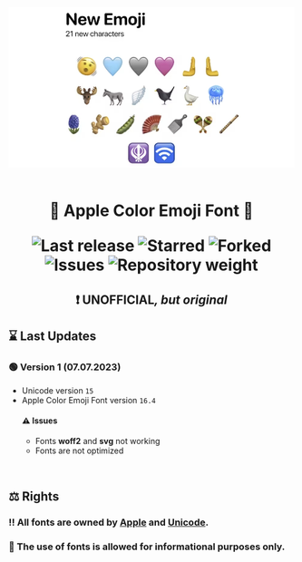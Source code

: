 <p align="center">
	<img src="./preview.jpg" alt="Preview project">
	<br><br>
	<h1 align="center">
		🍏 Apple Color Emoji Font 🔣
		<p></p>
		<img src="https://img.shields.io/github/release/GORAlexComp/AppleColorEmojiFont.svg?style=flat-square&color=blue" alt="Last release">
		<img src="https://img.shields.io/github/stars/GORAlexComp/AppleColorEmojiFont.svg?style=flat-square&color=yellow" alt="Starred">
		<img src="https://img.shields.io/github/forks/GORAlexComp/AppleColorEmojiFont.svg?style=flat-square&color=purple" alt="Forked">
		<img src="https://img.shields.io/github/issues/GORAlexComp/AppleColorEmojiFont.svg?style=flat-square" alt="Issues">
		<img src="https://img.shields.io/github/repo-size/GORAlexComp/AppleColorEmojiFont.svg?style=flat-square&logo=Databricks&color=9cf" alt="Repository weight">
	</h1>
	<h2 align="center"><b>❗ UNOFFICIAL</b><i>, but original</i></h2>
</p>

## ⌛ Last Updates

### 🟢 Version 1 (07.07.2023)
  - Unicode version `15`
  - Apple Color Emoji Font version `16.4`
    #### ⚠️ Issues
    - Fonts __woff2__ and __svg__ not working
    - Fonts are not optimized

<br>

## ⚖️ Rights
### ‼️ All fonts are owned by [Apple](https://www.apple.com/) and [Unicode](https://home.unicode.org/).
### 🛑 The use of fonts is allowed for informational purposes only.
